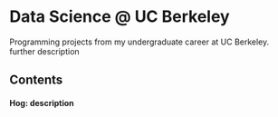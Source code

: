 # Data Science @ UC Berkeley 
Programming projects from my undergraduate career at UC Berkeley. further description

## Contents

#### Hog: description 
